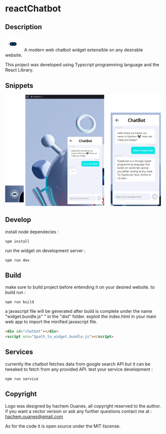 # reactChatbot

## Description

<img title="" src="./src/assets/chatbot-logo.png" alt="chatbot-logo.png" width="50">   A modern web chatbot widget extensible on any desirable website.

This project was developed using Typscript programming language and the React Library.

## Snippets

<img title="" src="./src/assets/cahtbot-image-all.png" alt="cahtbot-image2.png" width="722" data-align="inline">

## Develop

install node dependecies :

```shell
npm install
```

run the widget on development server :

```shell
npm run dev
```

## Build

make sure to build project before entending it on your desired website. to build run :

```shell
npm run build
```

a javascript file will be generated after build is complete under the name "widget.bundle.js" " in the "dist" folder. exploit the index.html in your main web app to import the minified javascript file.

```html
<div id="chatbot"></div>
<script src="$path_to_widget.bundle.js"></script>
```

####

## Services

currently the chatbot fetches data from google search API but it can be tweaked to fetch from any provided API. test your service development :

```shell
npm run service
```

##

## Copyright

Logo was designed by hachem Ouanes. all copyright reserved to the author. if you want a vector version or ask any further questions contact me at : hachem.ouanes@gmail.com

As for the code it is open source under the MIT liscense.
